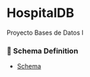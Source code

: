 # HospitalDB
Proyecto Bases de Datos I 

### 📌 Schema Definition 
- [Schema]


[Schema]: <https://github.com/EmilzonJ/HospitalDB/blob/main/sql/shema_definition/HospitalDB.sql>
